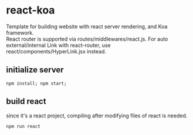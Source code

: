 # react-koa 
Template for building website with react server rendering, and Koa framework.  
React router is supported via routes/middlewares/react.js.
For auto external/internal Link with react-router, use react/components/HyperLink.jsx instead.

## initialize server 

```
npm install; npm start;
```

## build react ##

since it's a react project, compiling after modifying files of react is needed.
```
npm run react
```
